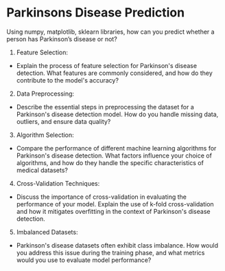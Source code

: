 # Parkinsons Disease Prediction
 Using numpy, matplotlib, sklearn libraries, how can you predict whether a person has Parkinson’s disease or not?

1. Feature Selection:
- Explain the process of feature selection for Parkinson's disease detection. What features are commonly considered, and how do they contribute to the model's accuracy?

2. Data Preprocessing:
- Describe the essential steps in preprocessing the dataset for a Parkinson's disease detection model. How do you handle missing data, outliers, and ensure data quality?

3. Algorithm Selection:
- Compare the performance of different machine learning algorithms for Parkinson's disease detection. What factors influence your choice of algorithms, and how do they handle the specific characteristics of medical datasets?

4. Cross-Validation Techniques:
- Discuss the importance of cross-validation in evaluating the performance of your model. Explain the use of k-fold cross-validation and how it mitigates overfitting in the context of Parkinson's disease detection.

5. Imbalanced Datasets:
- Parkinson's disease datasets often exhibit class imbalance. How would you address this issue during the training phase, and what metrics would you use to evaluate model performance?
